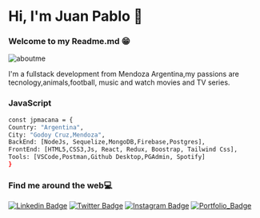 # Hi, I'm Juan Pablo 👋


### Welcome to my Readme.md 😁

![aboutme](https://user-images.githubusercontent.com/82981434/192354877-6dada281-0281-4738-ba73-df5d99365d14.jpg)


I'm a fullstack development from Mendoza Argentina,my passions are tecnology,animals,football, music and watch movies and TV series.

### JavaScript

```bash
const jpmacana = {
Country: "Argentina",
City: "Godoy Cruz,Mendoza",
BackEnd: [NodeJs, Sequelize,MongoDB,Firebase,Postgres],
FrontEnd: [HTML5,CSS3,Js, React, Redux, Boostrap, Tailwind Css],
Tools: [VSCode,Postman,Github Desktop,PGAdmin, Spotify]
}
```

### Find me around the web💻


[![Linkedin Badge](https://img.shields.io/badge/-jpsenatra-blue?style=flat-square&logo=Linkedin&logoColor=white&link=https://www.linkedin.com/in/jpsenatra/)](https://www.linkedin.com/in/jpsenatra/) 
[![Twitter Badge](https://img.shields.io/badge/-@jpsenatra-1ca0f1?style=flat-square&labelColor=1ca0f1&logo=twitter&logoColor=white&link=https://twitter.com/jpsenatra)](https://twitter.com/jpsenatra)
[![Instagram Badge](https://img.shields.io/badge/-@jpmacana-D7008A?style=flat-square&labelColor=D7008A&logo=Instagram&logoColor=white&link=https://www.instagram.com/jpmacana/)](https://www.instagram.com/jpmacana/)
[![Portfolio_Badge](https://img.shields.io/badge/-portfolio-success?style=flat-square&logoColor=white&link=https://react-portfolio-jpmacana.vercel.app/)](https://react-portfolio-jpmacana.vercel.app)








<!--
**jpmacana/jpmacana** is a ✨ _special_ ✨ repository because its `README.md` (this file) appears on your GitHub profile.

Here are some ideas to get you started:

- 🔭 I’m currently working on ...
- 🌱 I’m currently learning ...
- 👯 I’m looking to collaborate on ...
- 🤔 I’m looking for help with ...
- 💬 Ask me about ...
- 📫 How to reach me: ...
- 😄 Pronouns: ...
- ⚡ Fun fact: ...
-->
